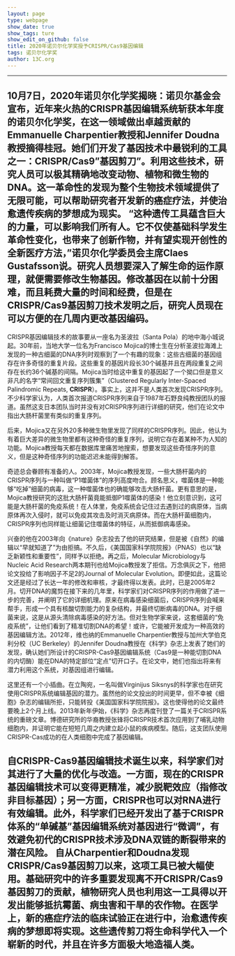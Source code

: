 ```yaml
---
layout: page
type: webpage
show_date: true
show_tags: ture
show_edit_on_github: false
title: 2020年诺贝尔化学奖授予CRISPR/Cas9基因编辑
tags: 诺贝尔化学奖
author: 13C.org
---
```


-----
10月7日，2020年诺贝尔化学奖揭晓：诺贝尔基金会宣布，近年来火热的CRISPR基因编辑系统斩获本年度的诺贝尔化学奖，在这一领域做出卓越贡献的Emmanuelle Charpentier教授和Jennifer Doudna教授摘得桂冠。她们们开发了基因技术中最锐利的工具之一：CRISPR/Cas9”基因剪刀”。利用这些技术，研究人员可以极其精确地改变动物、植物和微生物的DNA。这一革命性的发现为整个生物技术领域提供了无限可能，可以帮助研究者开发新的癌症疗法，并使治愈遗传疾病的梦想成为现实。
“这种遗传工具蕴含巨大的力量，可以影响我们所有人。它不仅使基础科学发生革命性变化，也带来了创新作物，并有望实现开创性的全新医疗方法，”诺贝尔化学委员会主席Claes Gustafsson说。研究人员想要深入了解生命的运作原理，就便需要修改生物基因。修改基因在以前十分困难，而且耗费大量的时间和经费，但是在CRISPR/Cas9基因剪刀技术发明之后，研究人员现在可以方便的在几周内更改基因编码。
-----
CRISPR基因编辑技术的故事要从一座名为圣波拉（Santa Pola）的地中海小城说起。30年前，当地大学一位名为Francisco Mojica的博士生在分析圣波拉海滩上发现的一种古细菌的DNA序列时观察到了一个有趣的现象：这些古细菌的基因组存在许多奇怪的重复片段。这些重复的基因片段长30个碱基并且在两段重复之间存在长约36个碱基的间隔。Mojica当时给这中重复的基因起了一个拗口但是意义非凡的名字“常间回文重复序列簇集”（Clustered Regularly Inter-Spaced Palindromic Repeats, **CRISPR**）。事实上，这并不是人类首次发现CRISPR序列。不少科学家认为，人类首次报道CRISPR序列来自于1987年石野良纯教授团队的报道。虽然这支日本团队当时并没有对CRISPR序列进行详细的研究，他们在论文中指出大肠杆菌里有类似的重复序列。

后来，Mojica又在另外20多种微生物里发现了同样的CRISPR序列。因此，他认为有着巨大差异的微生物里都有这种奇怪的重复序列，说明它存在着某种不为人知的功能。Mojica教授每天都在数据库里痛苦地搜索，想要发现这些奇怪序列的意义，但是这种奇怪序列的功能迟迟未能得到解答。

奇迹总会眷顾有准备的人。2003年，Mojica教授发现，一些大肠杆菌内的CRISPR序列与一种叫做“P1噬菌体”的序列高度吻合。顾名思义，噬菌体是一种能够“吃掉”细菌的病毒，这一种噬菌体也的确能够攻击大肠杆菌。更有意思的是，Mojica教授研究的这批大肠杆菌竟能抵御P1噬菌体的感染！他立刻意识到，这可能是大肠杆菌的免疫系统！在人体里，免疫系统会记住过去遇到过的病原体，当病原体再次入侵时，就可以免疫其攻击及时消灭病原体。而在大肠杆菌细胞内，CRISPR序列也同样能让细菌记住噬菌体的特征，从而抵御病毒感染。

兴奋的他在2003年向《nature》杂志投去了他的研究结果，但是被《自然》的编辑以“早就知道了”为由拒搞。不久后，《美国国家科学院院报》（PNAS）也以“缺乏新颖性和重要性”，同样予以拒绝。再之后，Molecular Microbiology与Nucleic Acid Research两本期刊也给Mojica教授发了拒信。万念俱灰之下，他把论文投给了影响因子不足2的Journal of Molecular Evolution。即便如此，这篇论文还是经过了长达一年的修改和审核，才最终得以发表。此时，已是2005年2月。切开DNA的魔剪在接下来的几年里，科学家们对CRISPR序列的作用做了进一步的完善，并阐明了它的详细机理。原来在病毒感染细菌后，CRISPR序列会喊来帮手，形成一个具有核酸切割能力的复杂结构，并最终切断病毒的DNA。对于细菌来说，这是从源头清除病毒感染的好方法。但对生物学家来说，这套细菌的“免疫系统”，让他们看到了精准切割DNA的希望！或许，它能被开发成为一种高效的基因编辑方法。2012年，维也纳的Emmanuelle Charpentier教授与加州大学伯克利分校（UC Berkeley）的Jennifer Doudna教授在《科学》杂志上发表了她们的发现，确认她们所设计的CRISPR-Cas9基因编辑系统（Cas9是一种能切割DNA的内切酶）能在DNA的特定部位“定点”切开口子。在论文中，她们也指出将来有潜力利用这个系统，对基因组进行编辑。

这里还有一个小插曲。在立陶宛，一名叫做Virginijus Siksnys的科学家也在研究使用CRISPR系统编辑基因的潜力。虽然他的论文投出的时间更早，但不幸被《细胞》杂志的编辑所拒，只能转投《美国国家科学院院报》。这也使得他的论文最终要晚上2个月上线。2013年新年伊始，《科学》杂志再度刊登了一篇关于CRISPR系统的重磅文章。博德研究所的华裔教授张锋将CRISPR技术首次应用到了哺乳动物细胞内，并证明它能在短短几周之内建立起小鼠的疾病模型。随后，这支团队使用CRISPR-Cas成功的在人类细胞中完成了基因编辑。

自CRISPR-Cas9基因编辑技术诞生以来，科学家们对其进行了大量的优化与改造。一方面，现在的CRISPR基因编辑技术可以变得更精准，减少脱靶效应（指修改非目标基因）；另一方面，CRISPR也可以对RNA进行有效编辑。此外，科学家们已经开发出了基于CRISPR体系的“单碱基”基因编辑系统对基因进行“微调”，有效避免初代的CRISPR技术涉及DNA双链的断裂带来的潜在风险。
自从Charpentier和Doudna发现CRISPR/Cas9基因剪刀以来，这项工具已被大幅使用。基础研究中的许多重要发现离不开CRISPR/Cas9基因剪刀的贡献，植物研究人员也利用这一工具得以开发出能够抵抗霉菌、病虫害和干旱的农作物。在医学上，新的癌症疗法的临床试验正在进行中，治愈遗传疾病的梦想即将实现。这些遗传剪刀将生命科学代入一个崭新的时代，并且在许多方面极大地造福人类。
-----
